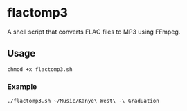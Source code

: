 # flactomp3
A shell script that converts FLAC files to MP3 using FFmpeg.

## Usage
```
chmod +x flactomp3.sh
```

### Example
```
./flactomp3.sh ~/Music/Kanye\ West\ -\ Graduation
```
